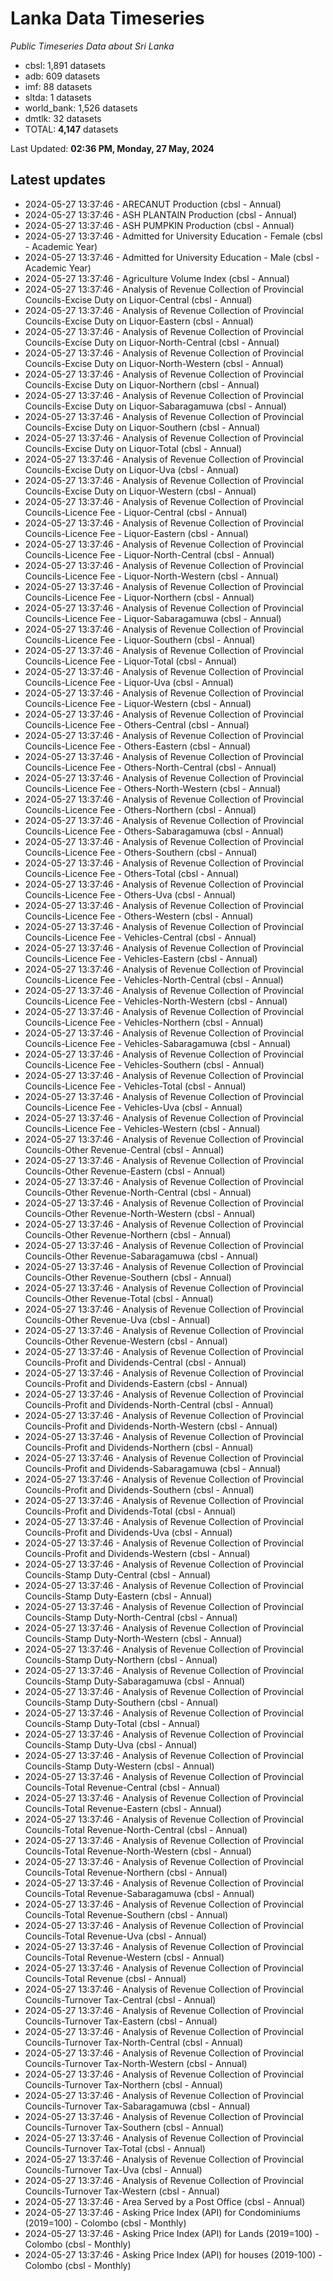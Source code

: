# Lanka Data Timeseries
*Public Timeseries Data about Sri Lanka*

* cbsl: 1,891 datasets
* adb: 609 datasets
* imf: 88 datasets
* sltda: 1 datasets
* world_bank: 1,526 datasets
* dmtlk: 32 datasets
* TOTAL: **4,147** datasets

Last Updated: **02:36 PM, Monday, 27 May, 2024**

## Latest updates

* 2024-05-27 13:37:46 - ARECANUT Production (cbsl - Annual)
* 2024-05-27 13:37:46 - ASH PLANTAIN Production (cbsl - Annual)
* 2024-05-27 13:37:46 - ASH PUMPKIN Production (cbsl - Annual)
* 2024-05-27 13:37:46 - Admitted for University Education - Female (cbsl - Academic Year)
* 2024-05-27 13:37:46 - Admitted for University Education - Male (cbsl - Academic Year)
* 2024-05-27 13:37:46 - Agriculture Volume Index (cbsl - Annual)
* 2024-05-27 13:37:46 - Analysis of Revenue Collection of Provincial Councils-Excise Duty on Liquor-Central (cbsl - Annual)
* 2024-05-27 13:37:46 - Analysis of Revenue Collection of Provincial Councils-Excise Duty on Liquor-Eastern (cbsl - Annual)
* 2024-05-27 13:37:46 - Analysis of Revenue Collection of Provincial Councils-Excise Duty on Liquor-North-Central (cbsl - Annual)
* 2024-05-27 13:37:46 - Analysis of Revenue Collection of Provincial Councils-Excise Duty on Liquor-North-Western (cbsl - Annual)
* 2024-05-27 13:37:46 - Analysis of Revenue Collection of Provincial Councils-Excise Duty on Liquor-Northern (cbsl - Annual)
* 2024-05-27 13:37:46 - Analysis of Revenue Collection of Provincial Councils-Excise Duty on Liquor-Sabaragamuwa (cbsl - Annual)
* 2024-05-27 13:37:46 - Analysis of Revenue Collection of Provincial Councils-Excise Duty on Liquor-Southern (cbsl - Annual)
* 2024-05-27 13:37:46 - Analysis of Revenue Collection of Provincial Councils-Excise Duty on Liquor-Total (cbsl - Annual)
* 2024-05-27 13:37:46 - Analysis of Revenue Collection of Provincial Councils-Excise Duty on Liquor-Uva (cbsl - Annual)
* 2024-05-27 13:37:46 - Analysis of Revenue Collection of Provincial Councils-Excise Duty on Liquor-Western (cbsl - Annual)
* 2024-05-27 13:37:46 - Analysis of Revenue Collection of Provincial Councils-Licence Fee - Liquor-Central (cbsl - Annual)
* 2024-05-27 13:37:46 - Analysis of Revenue Collection of Provincial Councils-Licence Fee - Liquor-Eastern (cbsl - Annual)
* 2024-05-27 13:37:46 - Analysis of Revenue Collection of Provincial Councils-Licence Fee - Liquor-North-Central (cbsl - Annual)
* 2024-05-27 13:37:46 - Analysis of Revenue Collection of Provincial Councils-Licence Fee - Liquor-North-Western (cbsl - Annual)
* 2024-05-27 13:37:46 - Analysis of Revenue Collection of Provincial Councils-Licence Fee - Liquor-Northern (cbsl - Annual)
* 2024-05-27 13:37:46 - Analysis of Revenue Collection of Provincial Councils-Licence Fee - Liquor-Sabaragamuwa (cbsl - Annual)
* 2024-05-27 13:37:46 - Analysis of Revenue Collection of Provincial Councils-Licence Fee - Liquor-Southern (cbsl - Annual)
* 2024-05-27 13:37:46 - Analysis of Revenue Collection of Provincial Councils-Licence Fee - Liquor-Total (cbsl - Annual)
* 2024-05-27 13:37:46 - Analysis of Revenue Collection of Provincial Councils-Licence Fee - Liquor-Uva (cbsl - Annual)
* 2024-05-27 13:37:46 - Analysis of Revenue Collection of Provincial Councils-Licence Fee - Liquor-Western (cbsl - Annual)
* 2024-05-27 13:37:46 - Analysis of Revenue Collection of Provincial Councils-Licence Fee - Others-Central (cbsl - Annual)
* 2024-05-27 13:37:46 - Analysis of Revenue Collection of Provincial Councils-Licence Fee - Others-Eastern (cbsl - Annual)
* 2024-05-27 13:37:46 - Analysis of Revenue Collection of Provincial Councils-Licence Fee - Others-North-Central (cbsl - Annual)
* 2024-05-27 13:37:46 - Analysis of Revenue Collection of Provincial Councils-Licence Fee - Others-North-Western (cbsl - Annual)
* 2024-05-27 13:37:46 - Analysis of Revenue Collection of Provincial Councils-Licence Fee - Others-Northern (cbsl - Annual)
* 2024-05-27 13:37:46 - Analysis of Revenue Collection of Provincial Councils-Licence Fee - Others-Sabaragamuwa (cbsl - Annual)
* 2024-05-27 13:37:46 - Analysis of Revenue Collection of Provincial Councils-Licence Fee - Others-Southern (cbsl - Annual)
* 2024-05-27 13:37:46 - Analysis of Revenue Collection of Provincial Councils-Licence Fee - Others-Total (cbsl - Annual)
* 2024-05-27 13:37:46 - Analysis of Revenue Collection of Provincial Councils-Licence Fee - Others-Uva (cbsl - Annual)
* 2024-05-27 13:37:46 - Analysis of Revenue Collection of Provincial Councils-Licence Fee - Others-Western (cbsl - Annual)
* 2024-05-27 13:37:46 - Analysis of Revenue Collection of Provincial Councils-Licence Fee - Vehicles-Central (cbsl - Annual)
* 2024-05-27 13:37:46 - Analysis of Revenue Collection of Provincial Councils-Licence Fee - Vehicles-Eastern (cbsl - Annual)
* 2024-05-27 13:37:46 - Analysis of Revenue Collection of Provincial Councils-Licence Fee - Vehicles-North-Central (cbsl - Annual)
* 2024-05-27 13:37:46 - Analysis of Revenue Collection of Provincial Councils-Licence Fee - Vehicles-North-Western (cbsl - Annual)
* 2024-05-27 13:37:46 - Analysis of Revenue Collection of Provincial Councils-Licence Fee - Vehicles-Northern (cbsl - Annual)
* 2024-05-27 13:37:46 - Analysis of Revenue Collection of Provincial Councils-Licence Fee - Vehicles-Sabaragamuwa (cbsl - Annual)
* 2024-05-27 13:37:46 - Analysis of Revenue Collection of Provincial Councils-Licence Fee - Vehicles-Southern (cbsl - Annual)
* 2024-05-27 13:37:46 - Analysis of Revenue Collection of Provincial Councils-Licence Fee - Vehicles-Total (cbsl - Annual)
* 2024-05-27 13:37:46 - Analysis of Revenue Collection of Provincial Councils-Licence Fee - Vehicles-Uva (cbsl - Annual)
* 2024-05-27 13:37:46 - Analysis of Revenue Collection of Provincial Councils-Licence Fee - Vehicles-Western (cbsl - Annual)
* 2024-05-27 13:37:46 - Analysis of Revenue Collection of Provincial Councils-Other Revenue-Central (cbsl - Annual)
* 2024-05-27 13:37:46 - Analysis of Revenue Collection of Provincial Councils-Other Revenue-Eastern (cbsl - Annual)
* 2024-05-27 13:37:46 - Analysis of Revenue Collection of Provincial Councils-Other Revenue-North-Central (cbsl - Annual)
* 2024-05-27 13:37:46 - Analysis of Revenue Collection of Provincial Councils-Other Revenue-North-Western (cbsl - Annual)
* 2024-05-27 13:37:46 - Analysis of Revenue Collection of Provincial Councils-Other Revenue-Northern (cbsl - Annual)
* 2024-05-27 13:37:46 - Analysis of Revenue Collection of Provincial Councils-Other Revenue-Sabaragamuwa (cbsl - Annual)
* 2024-05-27 13:37:46 - Analysis of Revenue Collection of Provincial Councils-Other Revenue-Southern (cbsl - Annual)
* 2024-05-27 13:37:46 - Analysis of Revenue Collection of Provincial Councils-Other Revenue-Total (cbsl - Annual)
* 2024-05-27 13:37:46 - Analysis of Revenue Collection of Provincial Councils-Other Revenue-Uva (cbsl - Annual)
* 2024-05-27 13:37:46 - Analysis of Revenue Collection of Provincial Councils-Other Revenue-Western (cbsl - Annual)
* 2024-05-27 13:37:46 - Analysis of Revenue Collection of Provincial Councils-Profit and Dividends-Central (cbsl - Annual)
* 2024-05-27 13:37:46 - Analysis of Revenue Collection of Provincial Councils-Profit and Dividends-Eastern (cbsl - Annual)
* 2024-05-27 13:37:46 - Analysis of Revenue Collection of Provincial Councils-Profit and Dividends-North-Central (cbsl - Annual)
* 2024-05-27 13:37:46 - Analysis of Revenue Collection of Provincial Councils-Profit and Dividends-North-Western (cbsl - Annual)
* 2024-05-27 13:37:46 - Analysis of Revenue Collection of Provincial Councils-Profit and Dividends-Northern (cbsl - Annual)
* 2024-05-27 13:37:46 - Analysis of Revenue Collection of Provincial Councils-Profit and Dividends-Sabaragamuwa (cbsl - Annual)
* 2024-05-27 13:37:46 - Analysis of Revenue Collection of Provincial Councils-Profit and Dividends-Southern (cbsl - Annual)
* 2024-05-27 13:37:46 - Analysis of Revenue Collection of Provincial Councils-Profit and Dividends-Total (cbsl - Annual)
* 2024-05-27 13:37:46 - Analysis of Revenue Collection of Provincial Councils-Profit and Dividends-Uva (cbsl - Annual)
* 2024-05-27 13:37:46 - Analysis of Revenue Collection of Provincial Councils-Profit and Dividends-Western (cbsl - Annual)
* 2024-05-27 13:37:46 - Analysis of Revenue Collection of Provincial Councils-Stamp Duty-Central (cbsl - Annual)
* 2024-05-27 13:37:46 - Analysis of Revenue Collection of Provincial Councils-Stamp Duty-Eastern (cbsl - Annual)
* 2024-05-27 13:37:46 - Analysis of Revenue Collection of Provincial Councils-Stamp Duty-North-Central (cbsl - Annual)
* 2024-05-27 13:37:46 - Analysis of Revenue Collection of Provincial Councils-Stamp Duty-North-Western (cbsl - Annual)
* 2024-05-27 13:37:46 - Analysis of Revenue Collection of Provincial Councils-Stamp Duty-Northern (cbsl - Annual)
* 2024-05-27 13:37:46 - Analysis of Revenue Collection of Provincial Councils-Stamp Duty-Sabaragamuwa (cbsl - Annual)
* 2024-05-27 13:37:46 - Analysis of Revenue Collection of Provincial Councils-Stamp Duty-Southern (cbsl - Annual)
* 2024-05-27 13:37:46 - Analysis of Revenue Collection of Provincial Councils-Stamp Duty-Total (cbsl - Annual)
* 2024-05-27 13:37:46 - Analysis of Revenue Collection of Provincial Councils-Stamp Duty-Uva (cbsl - Annual)
* 2024-05-27 13:37:46 - Analysis of Revenue Collection of Provincial Councils-Stamp Duty-Western (cbsl - Annual)
* 2024-05-27 13:37:46 - Analysis of Revenue Collection of Provincial Councils-Total Revenue-Central (cbsl - Annual)
* 2024-05-27 13:37:46 - Analysis of Revenue Collection of Provincial Councils-Total Revenue-Eastern (cbsl - Annual)
* 2024-05-27 13:37:46 - Analysis of Revenue Collection of Provincial Councils-Total Revenue-North-Central (cbsl - Annual)
* 2024-05-27 13:37:46 - Analysis of Revenue Collection of Provincial Councils-Total Revenue-North-Western (cbsl - Annual)
* 2024-05-27 13:37:46 - Analysis of Revenue Collection of Provincial Councils-Total Revenue-Northern (cbsl - Annual)
* 2024-05-27 13:37:46 - Analysis of Revenue Collection of Provincial Councils-Total Revenue-Sabaragamuwa (cbsl - Annual)
* 2024-05-27 13:37:46 - Analysis of Revenue Collection of Provincial Councils-Total Revenue-Southern (cbsl - Annual)
* 2024-05-27 13:37:46 - Analysis of Revenue Collection of Provincial Councils-Total Revenue-Uva (cbsl - Annual)
* 2024-05-27 13:37:46 - Analysis of Revenue Collection of Provincial Councils-Total Revenue-Western (cbsl - Annual)
* 2024-05-27 13:37:46 - Analysis of Revenue Collection of Provincial Councils-Total Revenue (cbsl - Annual)
* 2024-05-27 13:37:46 - Analysis of Revenue Collection of Provincial Councils-Turnover Tax-Central (cbsl - Annual)
* 2024-05-27 13:37:46 - Analysis of Revenue Collection of Provincial Councils-Turnover Tax-Eastern (cbsl - Annual)
* 2024-05-27 13:37:46 - Analysis of Revenue Collection of Provincial Councils-Turnover Tax-North-Central (cbsl - Annual)
* 2024-05-27 13:37:46 - Analysis of Revenue Collection of Provincial Councils-Turnover Tax-North-Western (cbsl - Annual)
* 2024-05-27 13:37:46 - Analysis of Revenue Collection of Provincial Councils-Turnover Tax-Northern (cbsl - Annual)
* 2024-05-27 13:37:46 - Analysis of Revenue Collection of Provincial Councils-Turnover Tax-Sabaragamuwa (cbsl - Annual)
* 2024-05-27 13:37:46 - Analysis of Revenue Collection of Provincial Councils-Turnover Tax-Southern (cbsl - Annual)
* 2024-05-27 13:37:46 - Analysis of Revenue Collection of Provincial Councils-Turnover Tax-Total (cbsl - Annual)
* 2024-05-27 13:37:46 - Analysis of Revenue Collection of Provincial Councils-Turnover Tax-Uva (cbsl - Annual)
* 2024-05-27 13:37:46 - Analysis of Revenue Collection of Provincial Councils-Turnover Tax-Western (cbsl - Annual)
* 2024-05-27 13:37:46 - Area Served by a Post Office (cbsl - Annual)
* 2024-05-27 13:37:46 - Asking Price Index (API) for Condominiums (2019=100) - Colombo (cbsl - Monthly)
* 2024-05-27 13:37:46 - Asking Price Index (API) for Lands (2019=100) - Colombo (cbsl - Monthly)
* 2024-05-27 13:37:46 - Asking Price Index (API) for houses (2019-100) - Colombo (cbsl - Monthly)